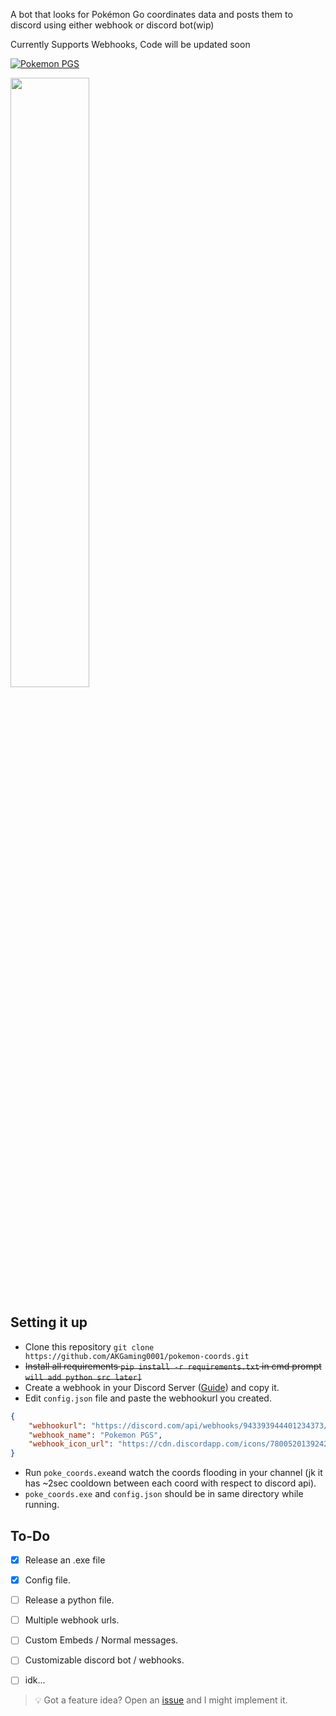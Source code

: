 A bot that looks for Pokémon Go coordinates data and posts them to discord using either webhook or discord bot(wip)

Currently Supports Webhooks, Code will be updated soon 

[![Pokemon PGS](https://discordapp.com/api/guilds/780052013924220968/widget.png?style=banner2)](https://discord.gg/N5Smtq7n7t)

<!-- ![image](https://cdn.discordapp.com/attachments/870663313053323295/953759090578952222/158576048-b42da403-60e2-4968-9373-3d0258e317be.png) -->
<img src="https://user-images.githubusercontent.com/69800494/158576048-b42da403-60e2-4968-9373-3d0258e317be.png" width=50% height=50%>

## Setting it up
- Clone this repository `git clone https://github.com/AKGaming0001/pokemon-coords.git`
- ~~Install all requirements `pip install -r requirements.txt` in cmd prompt `will add python src later]`~~
- Create a webhook in your Discord Server ([Guide](https://support.discord.com/hc/en-us/articles/228383668-Intro-to-Webhooks)) and copy it.
- Edit `config.json` file and paste the webhookurl you created.
```json
{ 
	"webhookurl": "https://discord.com/api/webhooks/943393944401234373/abcdabcdabcdabcdabcdabcdabcdabcdabcdabcdabcdabcdabcdabc",
	"webhook_name": "Pokemon PGS",
	"webhook_icon_url": "https://cdn.discordapp.com/icons/780052013924220968/ccc15bfb186d9291058ff5c261828319.png?size=4096"
}
```
- Run `poke_coords.exe`and watch the coords flooding in your channel (jk it has ~2sec cooldown between each coord with respect to discord api).
- `poke_coords.exe` and `config.json` should be in same directory while running.

## To-Do

- [x] Release an .exe file
- [x] Config file.
- [ ] Release a python file. 
- [ ] Multiple webhook urls.
- [ ] Custom Embeds / Normal messages.
- [ ] Customizable discord bot / webhooks.
- [ ] idk...





>  💡 Got a feature idea? Open an [issue](https://github.com/AKGaming0001/pokemon-coords/issues/new?assignees=&labels=enhancement&template=feature-request---.md) and I might implement it.
